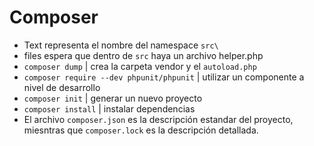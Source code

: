 # Composer

- Text representa el nombre del namespace `src\`
- files espera que dentro de `src` haya un archivo helper.php
- `composer dump` | crea la carpeta vendor y el `autoload.php`
- `composer require --dev phpunit/phpunit` | utilizar un componente a nivel de desarrollo
- `composer init` | generar un nuevo proyecto
- `composer install` | instalar dependencias
- El archivo `composer.json` es la descripción estandar del proyecto, miesntras que `composer.lock` es la descripción detallada.
